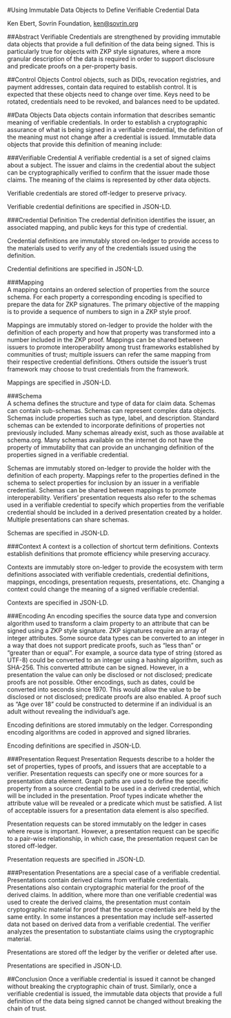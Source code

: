 #Using Immutable Data Objects to Define Verifiable Credential Data

Ken Ebert,
Sovrin Foundation,
ken@sovrin.org

##Abstract
Verifiable Credentials are strengthened by providing immutable data objects that
provide a full definition of the data being signed. 
This is particularly true for objects with ZKP style signatures,
where a more granular description of the data is required in order to support 
disclosure and predicate proofs on a per-property basis.

##Control Objects
Control objects, such as DIDs, revocation registries, and payment addresses, 
contain data required to establish control. 
It is expected that these objects need to change over time. 
Keys need to be rotated, credentials need to be revoked, 
and balances need to be updated.

##Data Objects
Data objects contain information that describes semantic meaning of 
verifiable credentials. 
In order to establish a cryptographic assurance of what is being signed in a 
verifiable credential, 
the definition of the meaning must not change after a credential is issued. 
Immutable data objects that provide this definition of meaning include:

###Verifiable Credential
A verifiable credential is a set of signed claims about a subject. 
The issuer and claims in the credential about the subject can be 
cryptographically verified to confirm that the issuer made those claims. 
The meaning of the claims is represented by other data objects.

Verifiable credentials are stored off-ledger to preserve privacy.

Verifiable credential definitions are specified in JSON-LD.

###Credential Definition
The credential definition identifies the issuer, an associated mapping, 
and public keys for this type of credential. 

Credential definitions are immutably stored on-ledger to provide access to the
materials used to verify any of the credentials issued using the definition.

Credential definitions are specified in JSON-LD.

###Mapping	
A mapping contains an ordered selection of properties from the source schema. 
For each property a corresponding encoding is specified to prepare the data for 
ZKP signatures. 
The primary objective of the mapping is to provide a sequence of numbers to sign 
in a ZKP style proof. 

Mappings are immutably stored on-ledger to provide the holder with the definition of 
each property and how that property was transformed into a number included in the 
ZKP proof.
Mappings can be shared between issuers to promote interoperability among trust 
frameworks established by communities of trust; multiple issuers can refer the same 
mapping from their respective credential definitions. Others outside the issuer’s 
trust framework may choose to trust credentials from the framework.

Mappings are specified in JSON-LD.

###Schema	
A schema defines the structure and type of data for claim data. 
Schemas can contain sub-schemas. Schemas can represent complex data objects. 
Schemas include properties such as type, label, and description. 
Standard schemas can be extended to incorporate definitions of properties not
previously included.
Many schemas already exist, such as those available at schema.org. 
Many schemas available on the internet do not have the property of immutability 
that can provide an unchanging definition of the properties signed in a 
verifiable credential.

Schemas are immutably stored on-ledger to provide the holder with the definition 
of each property. Mappings refer to the properties defined in the schema to select
properties for inclusion by an issuer in a verifiable credential. 
Schemas can be shared between mappings to promote interoperability. 
Verifiers’ presentation requests also refer to the schemas used in a 
verifiable credential to specify which properties from the verifiable
credential should be included in a derived presentation created by a holder. 
Multiple presentations can share schemas.  

Schemas are specified in JSON-LD.
	
###Context
A context is a collection of shortcut term definitions. 
Contexts establish definitions that promote efficiency while preserving accuracy. 

Contexts are immutably store on-ledger to provide the ecosystem with term 
definitions associated with verifiable credentials, credential definitions, 
mappings, encodings, presentation requests, presentations, etc. 
Changing a context could change the meaning of a signed verifiable credential.

Contexts are specified in JSON-LD.
	
###Encoding 
An encoding specifies the source data type and conversion algorithm used to 
transform a claim property to an attribute that can be signed using a 
ZKP style signature. ZKP signatures require an array of integer attributes. 
Some source data types can be converted to an integer in a way that does not support 
predicate proofs, such as “less than” or “greater than or equal”. 
For example, a source data type of string (stored as UTF-8) could be converted to 
an integer using a hashing algorithm, such as SHA-256. 
This converted attribute can be signed. 
However, in a presentation the value can only be disclosed or not disclosed; 
predicate proofs are not possible. 
Other encodings, such as dates, could be converted into seconds since 1970. 
This would allow the value to be disclosed or not disclosed; predicate proofs 
are also enabled. 
A proof such as “Age over 18” could be constructed to determine if an individual is 
an adult without revealing the individual’s age.

Encoding definitions are stored immutably on the ledger. 
Corresponding encoding algorithms are coded in approved and signed libraries.

Encoding definitions are specified in JSON-LD.

###Presentation Request
Presentation Requests describe to a holder the set of properties, types of proofs, 
and issuers that are acceptable to a verifier. 
Presentation requests can specify one or more sources for a presentation data element.
Graph paths are used to define the specific property from a source credential 
to be used in a derived credential, which will be included in the presentation. 
Proof types indicate whether the attribute value will be revealed or a predicate 
which must be satisfied. 
A list of acceptable issuers for a presentation data element is also specified.

Presentation requests can be stored immutably on the ledger in cases 
where reuse is important. 
However, a presentation request can be specific to a pair-wise relationship,
in which case, the presentation request can be stored off-ledger.

Presentation requests are specified in JSON-LD.

###Presentation
Presentations are a special case of a verifiable credential. 
Presentations contain derived claims from verifiable credentials. 
Presentations also contain cryptographic material for the proof of the derived claims.
In addition, where more than one verifiable credential was used 
to create the derived claims, 
the presentation must contain cryptographic material for 
proof that the source credentials are held by the same entity. 
In some instances a presentation may include self-asserted data 
not based on derived data from a verifiable credential. 
The verifier analyzes the presentation to substantiate claims using the 
cryptographic material.

Presentations are stored off the ledger by the verifier or deleted after use.

Presentations are specified in JSON-LD.

##Conclusion
Once a verifiable credential is issued it cannot be changed 
without breaking the cryptographic chain of trust. 
Similarly, once a verifiable credential is issued, 
the immutable data objects that provide 
a full definition of the data being signed cannot be changed 
without breaking the chain of trust.
